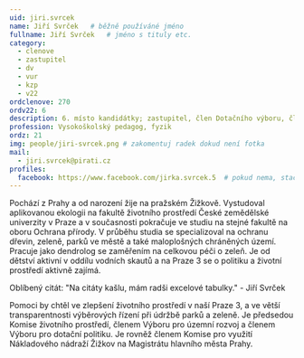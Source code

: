 ```yaml
---
uid: jiri.svrcek
name: Jiří Svrček  	# běžně používáné jméno
fullname: Jiří Svrček  	# jméno s tituly etc.
category:
  - clenove
  - zastupitel
  - dv
  - vur
  - kzp
  - v22
ordclenove: 270
ordv22: 6
description: 6. místo kandidátky; zastupitel, člen Dotačního výboru, člen Výboru pro územní rozvoj, předseda Komise životního prostředí, člen místního sdružení # zobrazuje se v lide
profession: Vysokoškolský pedagog, fyzik
ordz: 21
img: people/jiri-svrcek.png # zakomentuj radek dokud není fotka
mail:
  - jiri.svrcek@pirati.cz
profiles:
  facebook: https://www.facebook.com/jirka.svrcek.5  # pokud nema, staci smazat tuto radku  
---
```

 
Pochází z Prahy a od narození žije na pražském Žižkově. Vystudoval aplikovanou ekologii na fakultě životního prostředí České zemědělské univerzity v Praze a v současnosti pokračuje ve studiu na stejné fakultě na oboru Ochrana přírody. V průběhu studia se specializoval na ochranu dřevin, zeleně, parků ve městě a také maloplošných chráněných území. Pracuje jako dendrolog se zaměřením na celkovou péči o zeleň. Je od dětství aktivní v oddílu vodních skautů a na Praze 3 se o politiku a životní prostředí aktivně zajímá.

Oblíbený citát: "Na citáty kašlu, mám radši excelové tabulky." - Jiří Svrček 

Pomoci by chtěl ve zlepšení životního prostředí v naší Praze 3, a ve větší transparentnosti výběrových řízení při údržbě parků a zeleně. Je předsedou Komise životního prostředí,  členem Výboru pro územní rozvoj a členem Výboru pro dotační politiku. Je rovněž členem Komise pro využití Nákladového nádraží Žižkov na Magistrátu hlavního města Prahy.
